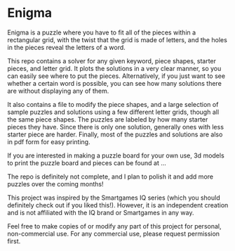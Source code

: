 # Enigma
Enigma is a puzzle where you have to fit all of the pieces within a rectangular grid, with the twist that the grid is made of letters, and the holes in the pieces reveal the letters of a word. 

This repo contains a solver for any given keyword, piece shapes, starter pieces, and letter grid. It plots the solutions in a very clear manner, so you can easily see where to put the pieces. Alternatively, if you just want to see whether a certain word is possible, you can see how many solutions there are without displaying any of them. 

It also contains a file to modify the piece shapes, and a large selection of sample puzzles and solutions using a few different letter grids, though all the same piece shapes. The puzzles are labeled by how many starter pieces they have. Since there is only one solution, generally ones with less starter piece are harder. Finally, most of the puzzles and solutions are also in pdf form for easy printing.

If you are interested in making a puzzle board for your own use, 3d models to print the puzzle board and pieces can be found at ...

The repo is definitely not complete, and I plan to polish it and add more puzzles over the coming months!

This project was inspired by the Smartgames IQ series (which you should definitely check out if you liked this!). However, it is an independent creation and is not affiliated with the IQ brand or Smartgames in any way.

Feel free to make copies of or modify any part of this project for personal, non-commercial use. For any commercial use, please request permission first.
